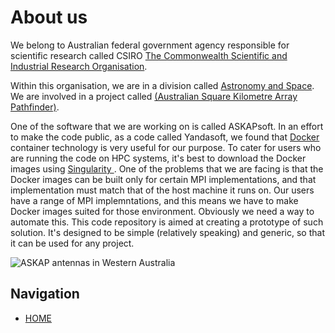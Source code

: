 # About us
We belong to Australian federal government agency responsible for scientific research called CSIRO [The Commonwealth Scientific and Industrial Research Organisation](https://www.csiro.au/).

Within this organisation, we are in a division called [Astronomy and Space](https://www.csiro.au/en/Research/Astronomy). We are involved in a project called [(Australian Square Kilometre Array Pathfinder)](https://www.csiro.au/en/Research/Facilities/ATNF/ASKAP?ref=/CSIRO/Website/Research/Astronomy/ASKAP-and-the-Square-Kilometre-Array/ASKAP). 

One of the software that we are working on is called ASKAPsoft. In an effort to make the code public, as a code called Yandasoft, we found that [Docker](https://www.docker.com/) container technology is very useful for our purpose. To cater for users who are running the code on HPC systems, it's best to download the Docker images using [Singularity ](https://sylabs.io/). One of the problems that we are facing is that the Docker images can be built only for certain MPI implementations, and that implementation must match that of the host machine it runs on. Our users have a range of MPI implemntations, and this means we have to make Docker images suited for those environment. Obviously we need a way to automate this. This code repository is aimed at creating a prototype of such solution. It's designed to be simple (relatively speaking) and generic, so that it can be used for any project.

![ASKAP antennas in Western Australia](ASKAP-night-6932-ACherney.jpg)

## Navigation
- [HOME](README.md)